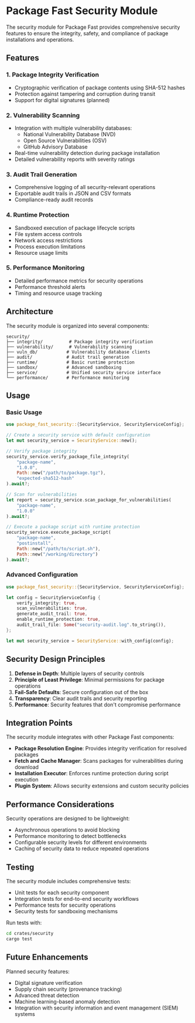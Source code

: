 # Package Fast Security Module

The security module for Package Fast provides comprehensive security features to ensure the integrity, safety, and compliance of package installations and operations.

## Features

### 1. Package Integrity Verification
- Cryptographic verification of package contents using SHA-512 hashes
- Protection against tampering and corruption during transit
- Support for digital signatures (planned)

### 2. Vulnerability Scanning
- Integration with multiple vulnerability databases:
  - National Vulnerability Database (NVD)
  - Open Source Vulnerabilities (OSV)
  - GitHub Advisory Database
- Real-time vulnerability detection during package installation
- Detailed vulnerability reports with severity ratings

### 3. Audit Trail Generation
- Comprehensive logging of all security-relevant operations
- Exportable audit trails in JSON and CSV formats
- Compliance-ready audit records

### 4. Runtime Protection
- Sandboxed execution of package lifecycle scripts
- File system access controls
- Network access restrictions
- Process execution limitations
- Resource usage limits

### 5. Performance Monitoring
- Detailed performance metrics for security operations
- Performance threshold alerts
- Timing and resource usage tracking

## Architecture

The security module is organized into several components:

```
security/
├── integrity/          # Package integrity verification
├── vulnerability/      # Vulnerability scanning
├── vuln_db/           # Vulnerability database clients
├── audit/             # Audit trail generation
├── runtime/           # Basic runtime protection
├── sandbox/           # Advanced sandboxing
├── service/           # Unified security service interface
└── performance/       # Performance monitoring
```

## Usage

### Basic Usage

```rust
use package_fast_security::{SecurityService, SecurityServiceConfig};

// Create a security service with default configuration
let mut security_service = SecurityService::new();

// Verify package integrity
security_service.verify_package_file_integrity(
    "package-name",
    "1.0.0",
    Path::new("/path/to/package.tgz"),
    "expected-sha512-hash"
).await?;

// Scan for vulnerabilities
let report = security_service.scan_package_for_vulnerabilities(
    "package-name",
    "1.0.0"
).await?;

// Execute a package script with runtime protection
security_service.execute_package_script(
    "package-name",
    "postinstall",
    Path::new("/path/to/script.sh"),
    Path::new("/working/directory")
).await?;
```

### Advanced Configuration

```rust
use package_fast_security::{SecurityService, SecurityServiceConfig};

let config = SecurityServiceConfig {
    verify_integrity: true,
    scan_vulnerabilities: true,
    generate_audit_trail: true,
    enable_runtime_protection: true,
    audit_trail_file: Some("security-audit.log".to_string()),
};

let mut security_service = SecurityService::with_config(config);
```

## Security Design Principles

1. **Defense in Depth**: Multiple layers of security controls
2. **Principle of Least Privilege**: Minimal permissions for package operations
3. **Fail-Safe Defaults**: Secure configuration out of the box
4. **Transparency**: Clear audit trails and security reporting
5. **Performance**: Security features that don't compromise performance

## Integration Points

The security module integrates with other Package Fast components:

- **Package Resolution Engine**: Provides integrity verification for resolved packages
- **Fetch and Cache Manager**: Scans packages for vulnerabilities during download
- **Installation Executor**: Enforces runtime protection during script execution
- **Plugin System**: Allows security extensions and custom security policies

## Performance Considerations

Security operations are designed to be lightweight:

- Asynchronous operations to avoid blocking
- Performance monitoring to detect bottlenecks
- Configurable security levels for different environments
- Caching of security data to reduce repeated operations

## Testing

The security module includes comprehensive tests:

- Unit tests for each security component
- Integration tests for end-to-end security workflows
- Performance tests for security operations
- Security tests for sandboxing mechanisms

Run tests with:
```bash
cd crates/security
cargo test
```

## Future Enhancements

Planned security features:

- Digital signature verification
- Supply chain security (provenance tracking)
- Advanced threat detection
- Machine learning-based anomaly detection
- Integration with security information and event management (SIEM) systems